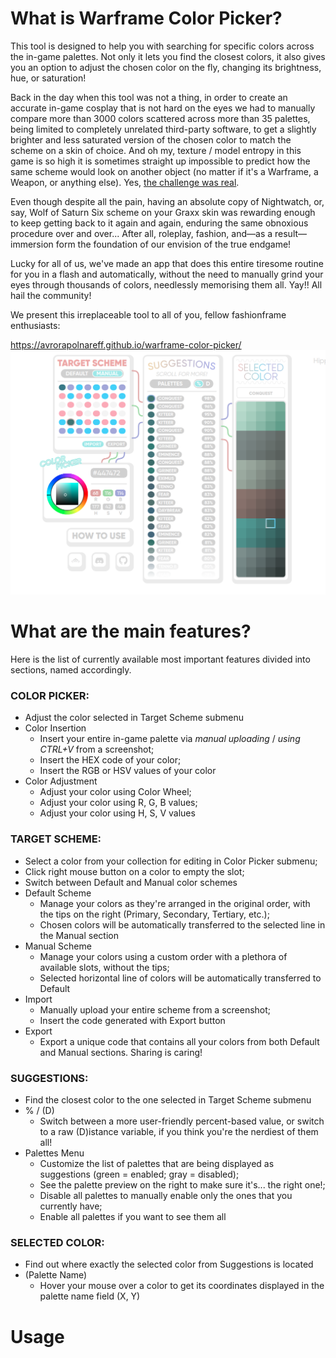 # What is Warframe Color Picker?



This tool is designed to help you with searching for specific colors across the in-game palettes. Not only it lets you find the closest colors, it also gives you an option to adjust the chosen color on the fly, changing its brightness, hue, or saturation!

Back in the day when this tool was not a thing, in order to create an accurate in-game cosplay that is not hard on the eyes we had to manually compare more than 3000 colors scattered across more than 35 palettes, being limited to completely unrelated third-party software, to get a slightly brighter and less saturated version of the chosen color to match the scheme on a skin of choice. And oh my, texture / model entropy in this game is so high it is sometimes straight up impossible to predict how the same scheme would look on another object (no matter if it's a Warframe, a Weapon, or anything else). Yes, [the challenge was real](https://www.youtube.com/watch?v=KxRZX9eDpCs&feature=youtu.be&t=45). 

Even though despite all the pain, having an absolute copy of Nightwatch, or, say, Wolf of Saturn Six scheme on your Graxx skin was rewarding enough to keep getting back to it again and again, enduring the same obnoxious procedure over and over... After all, roleplay, fashion, and—as a result—immersion form the foundation of our envision of the true endgame!

Lucky for all of us, we've made an app that does this entire tiresome routine for you in a flash and automatically, without the need to manually grind your eyes through thousands of colors, needlessly memorising them all. Yay!! All hail the community!

We present this irreplaceable tool to all of you, fellow fashionframe enthusiasts:

https://avrorapolnareff.github.io/warframe-color-picker/
![App](img/app.png)
# What are the main features?
Here is the list of currently available most important features divided into sections, named accordingly.

### **COLOR PICKER**:

* Adjust the color selected in Target Scheme submenu
* Color Insertion
  * Insert your entire in-game palette via *manual uploading* / *using CTRL+V* from a screenshot;
  * Insert the HEX code of your color;
  * Insert the RGB or HSV values of your color
* Color Adjustment
  * Adjust your color using Color Wheel;
  * Adjust your color using R, G, B values;
  * Adjust your color using H, S, V values

### **TARGET SCHEME**:

* Select a color from your collection for editing in Color Picker submenu;
* Click right mouse button on a color to empty the slot;
* Switch between Default and Manual color schemes
* Default Scheme
  * Manage your colors as they're arranged in the original order, with the tips on the right (Primary, Secondary, Tertiary, etc.);
  * Chosen colors will be automatically transferred to the selected line in the Manual section
* Manual Scheme
  * Manage your colors using a custom order with a plethora of available slots, without the tips;
  * Selected horizontal line of colors will be automatically transferred to Default
* Import
  * Manually upload your entire scheme from a screenshot;
  * Insert the code generated with Export button
* Export
  * Export a unique code that contains all your colors from both Default and Manual sections. Sharing is caring!
  
### **SUGGESTIONS**:

* Find the closest color to the one selected in Target Scheme submenu
* % / (D)
  * Switch between a more user-friendly percent-based value, or switch to a raw (D)istance variable, if you think you're the nerdiest of them all! 
* Palettes Menu
  * Customize the list of palettes that are being displayed as suggestions (green = enabled; gray = disabled);
  * See the palette preview on the right to make sure it's... the right one!;
  * Disable all palettes to manually enable only the ones that you currently have;
  * Enable all palettes if you want to see them all

### **SELECTED COLOR**:

* Find out where exactly the selected color from Suggestions is located
* (Palette Name)
  * Hover your mouse over a color to get its coordinates displayed in the palette name field (X, Y)

# Usage
